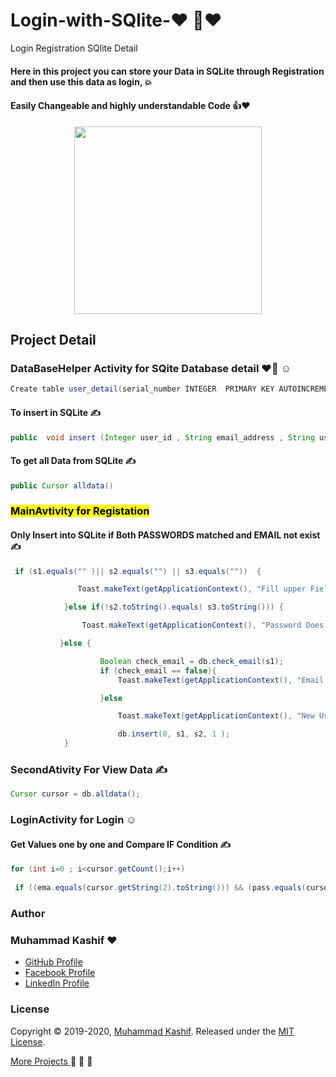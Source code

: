 # Login-with-SQlite-:heart: :1st_place_medal::heart:
Login Registration SQlite Detail 

#### Here in this project you can store your Data in SQLite through Registration and then use this data as login, :collision:
#### Easily Changeable and highly understandable Code  :thumbsup::heart:
<p align="center">
  <img width="300"  src="https://user-images.githubusercontent.com/34978760/61577357-c6311a80-aaff-11e9-8dfe-795e6d9e99e9.gif">
</p>

## Project Detail 

### DataBaseHelper Activity for SQite Database detail :heart::slightly_smiling_face: :relaxed:

```java
Create table user_detail(serial_number INTEGER  PRIMARY KEY AUTOINCREMENT, user_id INTEGER   , email_address text , user_password text, user_status INTEGER "
```

#### To insert in SQLite :writing_hand:

```java
public  void insert (Integer user_id , String email_address , String user_password, Integer user_status) 

```

#### To get all Data from  SQLite :writing_hand:

```java
public Cursor alldata() 
```

### <mark>MainAvtivity for Registation</mark> 
#### Only Insert into  SQLite if Both PASSWORDS matched and EMAIL not exist:writing_hand:

```java
 if (s1.equals("" )|| s2.equals("") || s3.equals(""))  { 

               Toast.makeText(getApplicationContext(), "Fill upper Fields First ", Toast.LENGTH_SHORT).show();                

            }else if(!s2.toString().equals( s3.toString())) {

                Toast.makeText(getApplicationContext(), "Password Does not match", Toast.LENGTH_SHORT).show();

           }else {

                    Boolean check_email = db.check_email(s1);
                    if (check_email == false){
                        Toast.makeText(getApplicationContext(), "Email Already Exists ", Toast.LENGTH_SHORT).show();

                    }else

                        Toast.makeText(getApplicationContext(), "New User Added ", Toast.LENGTH_SHORT).show();

                        db.insert(0, s1, s2, 1 );
            }  
 ```             
### SecondAtivity For View Data :writing_hand:

```java
Cursor cursor = db.alldata(); 
```


### LoginActivity for Login :relaxed:

#### Get Values one by one and Compare IF Condition :writing_hand:
```java
for (int i=0 ; i<cursor.getCount();i++)
 
 if ((ema.equals(cursor.getString(2).toString())) && (pass.equals(cursor.getString(3).toString()))) </code>
```

### Author

### Muhammad Kashif  :heart:

* [GitHub Profile](https://github.com/kashiftufail007)
* [Facebook Profile](https://www.facebook.com/KashifCache)
* [LinkedIn Profile](https://www.linkedin.com/in/muhammad-kashif007/)

### License

Copyright © 2019-2020, [Muhammad Kashif](https://github.com/kashiftufail007).
Released under the [MIT License](LICENSE).

[More Projects ](https://github.com/kashiftufail007?tab=repositories)  :muscle: :muscle: :muscle:




